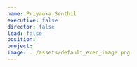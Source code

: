 ```yaml
---
name: Priyanka Senthil
executive: false
director: false
lead: false
position:  
project:  
image: ../assets/default_exec_image.png
---
```

